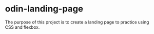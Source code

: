 # odin-landing-page

The purpose of this project is to create a landing page to practice using CSS and flexbox.
